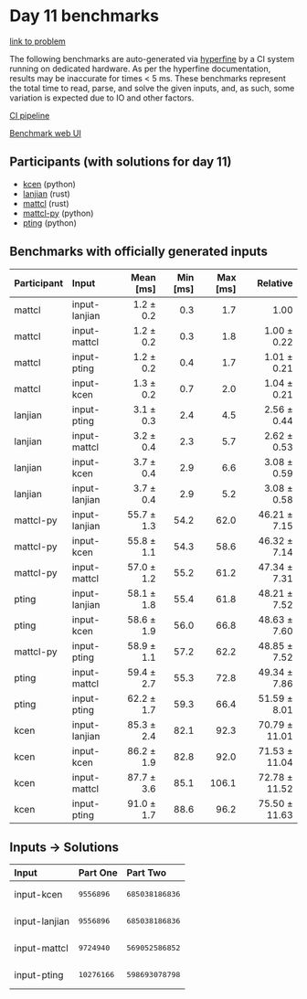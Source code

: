 # Day 11 benchmarks

[link to problem](https://adventofcode.com/2023/day/11)

The following benchmarks are auto-generated via
[hyperfine](https://github.com/sharkdp/hyperfine) by a CI system running on
dedicated hardware. As per the hyperfine documentation, results may be
inaccurate for times < 5 ms. These benchmarks represent the total time to read,
parse, and solve the given inputs, and, as such, some variation is expected due
to IO and other factors.

[CI pipeline](http://ci.papercode.net:8080/teams/main/pipelines/aoc2023)

[Benchmark web UI](https://aoc.ancalagon.black)


## Participants (with solutions for day 11)

- [kcen](https://github.com/kcen/aoc2023) (python)
- [lanjian](https://github.com/lanjian/aoc-2023) (rust)
- [mattcl](https://github.com/mattcl/aoc2023) (rust)
- [mattcl-py](https://github.com/mattcl/aoc2023-py) (python)
- [pting](https://github.com/pting/aoc2023) (python)


## Benchmarks with officially generated inputs

| Participant | Input | Mean [ms] | Min [ms] | Max [ms] | Relative |
|:---|:---|---:|---:|---:|---:|
| mattcl | input-lanjian | 1.2 ± 0.2 | 0.3 | 1.7 | 1.00 |
| mattcl | input-mattcl | 1.2 ± 0.2 | 0.3 | 1.8 | 1.00 ± 0.22 |
| mattcl | input-pting | 1.2 ± 0.2 | 0.4 | 1.7 | 1.01 ± 0.21 |
| mattcl | input-kcen | 1.3 ± 0.2 | 0.7 | 2.0 | 1.04 ± 0.21 |
| lanjian | input-pting | 3.1 ± 0.3 | 2.4 | 4.5 | 2.56 ± 0.44 |
| lanjian | input-mattcl | 3.2 ± 0.4 | 2.3 | 5.7 | 2.62 ± 0.53 |
| lanjian | input-kcen | 3.7 ± 0.4 | 2.9 | 6.6 | 3.08 ± 0.59 |
| lanjian | input-lanjian | 3.7 ± 0.4 | 2.9 | 5.2 | 3.08 ± 0.58 |
| mattcl-py | input-lanjian | 55.7 ± 1.3 | 54.2 | 62.0 | 46.21 ± 7.15 |
| mattcl-py | input-kcen | 55.8 ± 1.1 | 54.3 | 58.6 | 46.32 ± 7.14 |
| mattcl-py | input-mattcl | 57.0 ± 1.2 | 55.2 | 61.2 | 47.34 ± 7.31 |
| pting | input-lanjian | 58.1 ± 1.8 | 55.4 | 61.8 | 48.21 ± 7.52 |
| pting | input-kcen | 58.6 ± 1.9 | 56.0 | 66.8 | 48.63 ± 7.60 |
| mattcl-py | input-pting | 58.9 ± 1.1 | 57.2 | 62.2 | 48.85 ± 7.52 |
| pting | input-mattcl | 59.4 ± 2.7 | 55.3 | 72.8 | 49.34 ± 7.86 |
| pting | input-pting | 62.2 ± 1.7 | 59.3 | 66.4 | 51.59 ± 8.01 |
| kcen | input-lanjian | 85.3 ± 2.4 | 82.1 | 92.3 | 70.79 ± 11.01 |
| kcen | input-kcen | 86.2 ± 1.9 | 82.8 | 92.0 | 71.53 ± 11.04 |
| kcen | input-mattcl | 87.7 ± 3.6 | 85.1 | 106.1 | 72.78 ± 11.52 |
| kcen | input-pting | 91.0 ± 1.7 | 88.6 | 96.2 | 75.50 ± 11.63 |


## Inputs -> Solutions

| Input | Part One | Part Two |
|:---|:---|:---|
|input-kcen|<pre>9556896</pre>|<pre>685038186836</pre>|
|input-lanjian|<pre>9556896</pre>|<pre>685038186836</pre>|
|input-mattcl|<pre>9724940</pre>|<pre>569052586852</pre>|
|input-pting|<pre>10276166</pre>|<pre>598693078798</pre>|